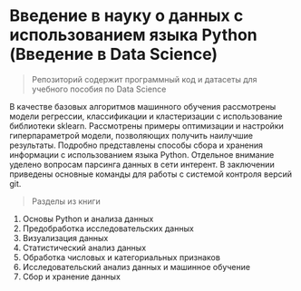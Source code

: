 # Введение в науку о данных с использованием языка Python (Введение в Data Science)
> Репозиторий содержит программный код и датасеты для учебного пособия по Data Science

В качестве базовых алгоритмов машинного обучения рассмотрены модели регрессии, классификации и кластеризации с использование библиотеки sklearn. Рассмотрены примеры оптимизации и настройки гиперпараметрой модели, позволяющих получить наилучшие результаты. Подробно представлены способы сбора и хранения информации с использованием языка Python. Отдельное внимание уделено вопросам парсинга данных в сети интерент. В заключении приведены основные команды для работы с системой контроля версий git.

> Разделы из книги
1. Основы Python и анализа данных
2. Предобработка исследовательских данных
3. Визуализация данных
4. Статистический анализ данных
5. Обработка числовых и категориальных признаков
6. Исследовательский анализ данных и машинное обучение
7. Сбор и хранение данных
